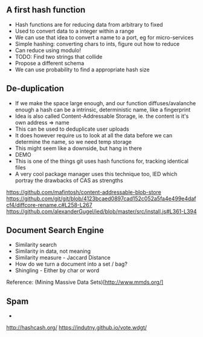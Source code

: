 ## A first hash function

* Hash functions are for reducing data from arbitrary to fixed
* Used to convert data to a integer within a range
* We can use that idea to convert a name to a port, eg for micro-services
* Simple hashing: converting chars to ints, figure out how to reduce
* Can reduce using modulo!
* TODO: Find two strings that collide
* Propose a different schema
* We can use probability to find a appropriate hash size

## De-duplication

* If we make the space large enough, and our function diffuses/avalanche enough
  a hash can be a intrinsic, deterministic name, like a fingerprint
* Idea is also called Content-Addressable Storage, ie. the content is it's own
  address => name
* This can be used to deduplicate user uploads
* It does however require us to look at all the data before we can determine the
  name, so we need temp storage
* This might seem like a downside, but hang in there
* DEMO
* This is one of the things git uses hash functions for, tracking identical files
* A very cool package manager uses this technique too, IED which portray the
  drawbacks of CAS as strengths

https://github.com/mafintosh/content-addressable-blob-store
https://github.com/git/git/blob/4123bcaed0897cad152c052a5fa4e499e4dafcf4/diffcore-rename.c#L258-L267
https://github.com/alexanderGugel/ied/blob/master/src/install.js#L361-L394

## Document Search Engine

* Similarity search
* Similarity in data, not meaning
* Similarity measure - Jaccard Distance
* How do we turn a document into a set / bag?
* Shingling - Either by char or word

Reference: (Mining Massive Data Sets)[http://www.mmds.org/]

## Spam

*

http://hashcash.org/
https://indutny.github.io/vote.wdgt/
